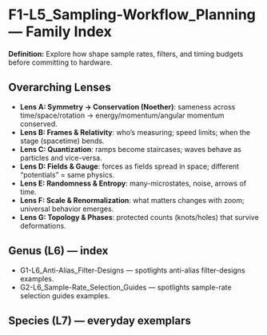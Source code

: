 # F1-L5_Sampling-Workflow_Planning — Family Index
**Definition:** Explore how shape sample rates, filters, and timing budgets before committing to hardware.

## Overarching Lenses

- **Lens A: Symmetry -> Conservation (Noether)**: sameness across time/space/rotation → energy/momentum/angular momentum conserved.
- **Lens B: Frames & Relativity**: who’s measuring; speed limits; when the stage (spacetime) bends.
- **Lens C: Quantization**: ramps become staircases; waves behave as particles and vice-versa.
- **Lens D: Fields & Gauge**: forces as fields spread in space; different “potentials” = same physics.
- **Lens E: Randomness & Entropy**: many-microstates, noise, arrows of time.
- **Lens F: Scale & Renormalization**: what matters changes with zoom; universal behavior emerges.
- **Lens G: Topology & Phases**: protected counts (knots/holes) that survive deformations.

## Genus (L6) — index
- G1-L6_Anti-Alias_Filter-Designs — spotlights anti-alias filter-designs examples.
- G2-L6_Sample-Rate_Selection_Guides — spotlights sample-rate selection guides examples.

## Species (L7) — everyday exemplars
